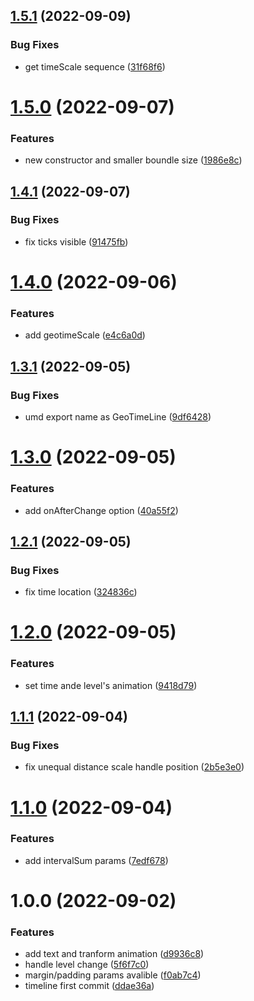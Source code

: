 ## [1.5.1](https://github.com/hongfaqiu/geo-timeline/compare/v1.5.0...v1.5.1) (2022-09-09)


### Bug Fixes

* get timeScale sequence ([31f68f6](https://github.com/hongfaqiu/geo-timeline/commit/31f68f6a054431a4b81a3c7e5c015320ff2004b1))

# [1.5.0](https://github.com/hongfaqiu/geo-timeline/compare/v1.4.1...v1.5.0) (2022-09-07)


### Features

* new constructor and smaller boundle size ([1986e8c](https://github.com/hongfaqiu/geo-timeline/commit/1986e8c05a80d32313a9473a59b167c5993d7614))

## [1.4.1](https://github.com/hongfaqiu/geo-timeline/compare/v1.4.0...v1.4.1) (2022-09-07)


### Bug Fixes

* fix ticks visible ([91475fb](https://github.com/hongfaqiu/geo-timeline/commit/91475fb499f266b4408e522cca0ce135fbaed101))

# [1.4.0](https://github.com/hongfaqiu/geo-timeline/compare/v1.3.1...v1.4.0) (2022-09-06)


### Features

* add geotimeScale ([e4c6a0d](https://github.com/hongfaqiu/geo-timeline/commit/e4c6a0d9f940342dbdcf3b0c651e2c0b090c0d51))

## [1.3.1](https://github.com/hongfaqiu/geo-timeline/compare/v1.3.0...v1.3.1) (2022-09-05)


### Bug Fixes

* umd export name as GeoTimeLine ([9df6428](https://github.com/hongfaqiu/geo-timeline/commit/9df6428db462109077b58112761ae6ccc75c7f72))

# [1.3.0](https://github.com/hongfaqiu/geo-timeline/compare/v1.2.1...v1.3.0) (2022-09-05)


### Features

* add onAfterChange option ([40a55f2](https://github.com/hongfaqiu/geo-timeline/commit/40a55f2e1423e0d1bf704d376f6e19582ab19de4))

## [1.2.1](https://github.com/hongfaqiu/geo-timeline/compare/v1.2.0...v1.2.1) (2022-09-05)


### Bug Fixes

* fix time location ([324836c](https://github.com/hongfaqiu/geo-timeline/commit/324836cfc4cca7ba91dc6c5eb50ed4ae1d13e694))

# [1.2.0](https://github.com/hongfaqiu/geo-timeline/compare/v1.1.1...v1.2.0) (2022-09-05)


### Features

* set time ande level's animation ([9418d79](https://github.com/hongfaqiu/geo-timeline/commit/9418d790eae71662a5525ea6337cddf13c744985))

## [1.1.1](https://github.com/hongfaqiu/geo-timeline/compare/v1.1.0...v1.1.1) (2022-09-04)


### Bug Fixes

* fix unequal distance scale handle position ([2b5e3e0](https://github.com/hongfaqiu/geo-timeline/commit/2b5e3e0b974cade2842dbe5addad3f88c2efaff4))

# [1.1.0](https://github.com/hongfaqiu/geo-timeline/compare/v1.0.0...v1.1.0) (2022-09-04)


### Features

* add intervalSum params ([7edf678](https://github.com/hongfaqiu/geo-timeline/commit/7edf678563187263dd5bdab1c4e06d6bbf4cac91))

# 1.0.0 (2022-09-02)


### Features

* add text and tranform animation ([d9936c8](https://github.com/hongfaqiu/geo-timeline/commit/d9936c86c3e5cc782fb9dc0a38630281b6e93364))
* handle level change ([5f6f7c0](https://github.com/hongfaqiu/geo-timeline/commit/5f6f7c0076b3a55fbe40ddfb00e0d581e71bd22d))
* margin/padding params avalible ([f0ab7c4](https://github.com/hongfaqiu/geo-timeline/commit/f0ab7c4dc9c00a4fa78bd881ae706293e468052c))
* timeline first commit ([ddae36a](https://github.com/hongfaqiu/geo-timeline/commit/ddae36ac0eda85328d8b66f1b3e6d6b91e961c56))
